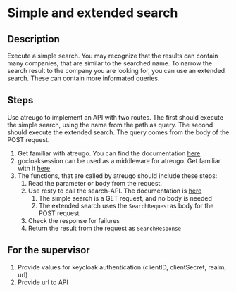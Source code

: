 # Simple and extended search

## Description
Execute a simple search. You may recognize that the results can contain many companies, that are similar to the searched name.
To narrow the search result to the company you are looking for, you can use an extended search.
These can contain more informated queries.

## Steps
Use atreugo to implement an API with two routes.
The first should execute the simple search, using the name from the path as query.
The second should execute the extended search. The query comes from the body of the POST request.

1. Get familiar with atreugo. You can find the documentation [here](https://pkg.go.dev/github.com/savsgio/atreugo/v11)
1. gocloaksession can be used as a middleware for atreugo. Get familiar with it [here](https://github.com/Clarilab/gocloaksession)
1. The functions, that are called by atreugo should include these steps:
    1. Read the parameter or body from the request.
    1. Use resty to call the search-API. The documentation is [here](https://godoc.org/github.com/go-resty/resty)
        1. The simple search is a GET request, and no body is needed
        1. The extended search uses the `SearchRequest`as body for the POST request
    1. Check the response for failures
    1. Return the result from the request as `SearchResponse`

## For the supervisor
1. Provide values for keycloak authentication (clientID, clientSecret, realm, url)
1. Provide url to API
